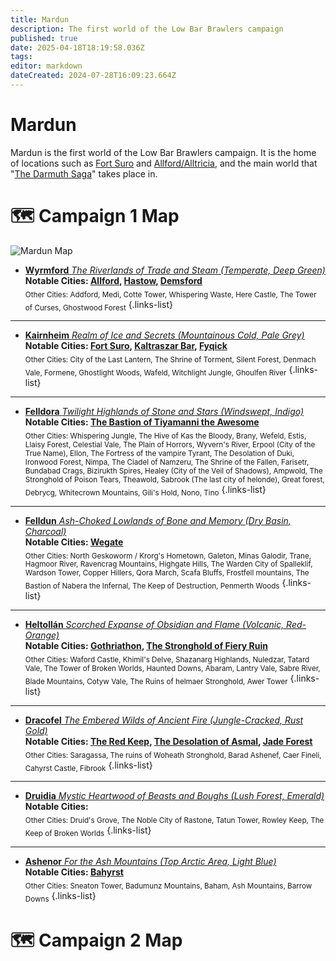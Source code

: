 ```yaml
---
title: Mardun
description: The first world of the Low Bar Brawlers campaign
published: true
date: 2025-04-18T18:19:58.036Z
tags: 
editor: markdown
dateCreated: 2024-07-28T16:09:23.664Z
---
```


# Mardun
Mardun is the first world of the Low Bar Brawlers campaign. It is the home of locations such as [Fort Suro](/locations/Mardun/Fort-Suro) and [Allford/Alltricia](/locations/Mardun/Allford), and the main world that "[The Darmuth Saga](/Seasons/campaign_1/Season_2)" takes place in.

# 🗺️ Campaign 1 Map

<img src="/maps/mardun.webp" class="img-fluid" alt="Mardun Map">


- [**Wyrmford** *The Riverlands of Trade and Steam (Temperate, Deep Green)*](/locations/Mardun/Wyrmford)  
**Notable Cities: [Allford](/locations/Mardun/Allford), [Hastow](/locations/Mardun/Hastow), [Demsford](/locations/Mardun/Demsford)**  
<sub>Other Cities: Addford, Medi, Cotte Tower, Whispering Waste, Here Castle, The Tower of Curses, Ghostwood Forest</sub>
{.links-list}
---

- [**Kairnheim** *Realm of Ice and Secrets (Mountainous Cold, Pale Grey)*](/locations/Mardun/Kairnheim)  
**Notable Cities: [Fort Suro](/locations/Mardun/Fort-Suro), [Kaltraszar Bar](/locations/Mardun/Kaltraszar-Bar), [Fyqick](/locations/Mardun/Fyqick)**  
<sub>Other Cities: City of the Last Lantern, The Shrine of Torment, Silent Forest, Denmach Vale, Formene, Ghostlight Woods, Wafeld, Witchlight Jungle, Ghoulfen River</sub>
{.links-list}
---

- [**Felldora** *Twilight Highlands of Stone and Stars (Windswept, Indigo)*](/locations/Mardun/Felldora)  
**Notable Cities: [The Bastion of Tiyamanni the Awesome](/locations/Mardun/The-Bastion-of-Tiyamanni-the-Awesome)**  
<sub>Other Cities: Whispering Jungle, The Hive of Kas the Bloody, Brany, Wefeld, Estis, Llaisy Forest, Celestial Vale, The Plain of Horrors, Wyvern's River, Erpool (City of the True Name), Ellon, The Fortress of the vampire Tyrant, The Desolation of Duki, Ironwood Forest, Nimpa, The Ciadel of Namzeru, The Shrine of the Fallen, Farisetr, Bundabad Crags, Bizirukth Spires, Healey (City of the Veil of Shadows), Ampwold, The Stronghold of Poison Tears, Theawold, Sabrook (The last city of helonde), Great forest, Debrycg, Whitecrown Mountains, Gili's Hold, Nono, Tino</sub>
{.links-list}
---

- [**Felldun** *Ash-Choked Lowlands of Bone and Memory (Dry Basin, Charcoal)*](/locations/Mardun/Felldun)  
**Notable Cities: [Wegate](/locations/Mardun/Wegate)**  
<sub>Other Cities: North Geskoworm / Krorg's Hometown, Galeton, Minas Galodir, Trane, Hagmoor River, Ravencrag Mountains, Highgate Hills, The Warden City of Spalleklif, Wardson Tower, Copper Hillers, Qora March, Scafa Bluffs, Frostfell mountains, The Bastion of Nabera the Infernal, The Keep of Destruction, Penmerth Woods</sub>
{.links-list}
---

- [**Heltollán** *Scorched Expanse of Obsidian and Flame (Volcanic, Red-Orange)*](/locations/Mardun/Heltollan)  
**Notable Cities: [Gothriathon](/locations/Mardun/Gothriathon), [The Stronghold of Fiery Ruin](/locations/Mardun/The-Stronghold-of-Fiery-Ruin)**  
<sub>Other Cities: Waford Castle, Khimil's Delve, Shazanarg Highlands, Nuledzar, Tatard Vale, The Tower of Broken Worlds, Haunted Downs, Abaram, Lantry Vale, Sabre River, Blade Mountains, Cotyw Vale, The Ruins of helmaer Stronghold, Awer Tower</sub>
{.links-list}
---

- [**Dracofel** *The Embered Wilds of Ancient Fire (Jungle-Cracked, Rust Gold)*](/locations/Mardun/Dracofel)  
**Notable Cities: [The Red Keep](/organizations/The-Red-Keep), [The Desolation of Asmal](/locations/Mardun/The-Desolation-of-Asmal), [Jade Forest](/locations/Mardun/Jade-Forest)**  
<sub>Other Cities: Saragassa, The ruins of Woheath Stronghold, Barad Ashenef, Caer Fineli, Cahyrst Castle, Fibrook</sub>
{.links-list}
---

- [**Druidia** *Mystic Heartwood of Beasts and Boughs (Lush Forest, Emerald)*](/locations/Mardun/Druidia)  
**Notable Cities:**  
<sub>Other Cities: Druid's Grove, The Noble City of Rastone, Tatun Tower, Rowley Keep, The Keep of Broken Worlds</sub>
{.links-list}
---

- [**Ashenor** *For the Ash Mountains (Top Arctic Area, Light Blue)*](/locations/Mardun/Ashenor)  
**Notable Cities: [Bahyrst](/locations/Mardun/Bahyrst)**  
<sub>Other Cities: Sneaton Tower, Badumunz Mountains, Baham, Ash Mountains, Barrow Downs</sub>
{.links-list}


# 🗺️ Campaign 2 Map